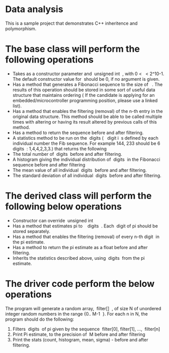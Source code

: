 # Data analysis

This is a sample project that demonstrates C++ inheritence and polymorphism. 

# The base class will perform the following operations
- Takes as a constructor parameter and ​ unsigned int <length> ​ , with 0 < ​ <length> ​ <
  2^10-1. The default constructor value for​ <length> ​ should be 0, if no argument is
  given.
- Has a method that generates a Fibonacci sequence to the size of ​ <length> ​ . The
  results of this operation should be stored in some sort of useful data structure
  that maintains ordering ( If the candidate is applying for an
  embedded/microcontroller programming position, please use a linked list).
- Has a method that enables the filtering (removal) of the n-th entry in the original
  data structure. This method should be able to be called multiple times with
  altering or having its result altered by previous calls of this method.
- Has a method to return the sequence before and after filtering.
- A statistics method to be run on the ​ digits ( ​ ​ digit i ​ s defined by each individual
  number the Fib sequence. For example 144, 233 should be 6 ​ digits ​ : 1,4,4,2,3,3.)
  that returns the following
- The total number of ​ digits ​ before and after filtering.
- A histogram giving the individual distribution of ​ digits ​ in the Fibonacci
  sequence before and after filtering
- The mean value of all individual ​ digits ​ before and after filtering.
- The standard deviation of all individual ​ digits ​ before and after filtering.

# The derived class will perform the following below operations

- Constructor can override ​ unsigned int <length>
- Has a method that estimates pi to ​ <length> ​ ​ digits ​ . Each ​ digit ​ of pi should be
  stored separately.
- Has a method that enables the filtering (removal) of every n-th ​ digit ​ in the pi
  estimate.
- Has a method to return the pi estimate as a float before and after filtering.
- Inherits the statistics described above, using ​ digits ​ from the pi estimate.
  
# The driver code perform the below operations

The program will generate a random array, ​ filter[] ​ , of size N of unordered integer random
numbers in the range {0..​ M-1 ​ }.
For each n in N, the program should do the following:
1. Filters ​ digits ​ of pi given by the sequence ​ filter[0], filter[1], ​ ..., ​ filter[n]
2. Print Pi estimate, to the precision of ​ M before and after filtering
3. Print the stats (count, histogram, mean, sigma) - before and after filtering.


